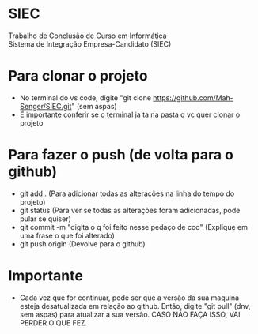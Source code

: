 # SIEC
Trabalho de Conclusão de Curso em Informática <br>
Sistema de Integração Empresa-Candidato (SIEC)
# Para clonar o projeto
* No terminal do vs code, digite "git clone https://github.com/Mah-Senger/SIEC.git" (sem aspas)
* É importante conferir se o terminal ja ta na pasta q vc quer clonar o projeto

# Para fazer o push (de volta para o github)
* git add . (Para adicionar todas as alterações na linha do tempo do projeto)
* git status (Para ver se todas as alterações foram adicionadas, pode pular se quiser)
* git commit -m "digita o q foi feito nesse pedaço de cod" (Explique em uma frase o que foi alterado)
* git push origin <nome da branch q vc ta> (Devolve para o github)

# Importante
* Cada vez que for continuar, pode ser que a versão da sua maquina esteja desatualizada em relação ao github. Então, digite "git pull" (dnv, sem aspas) para atualizar a sua versão. CASO NÃO FAÇA ISSO, VAI PERDER O QUE FEZ.
